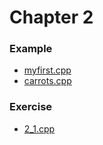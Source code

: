 # Chapter 2

### Example
* [myfirst.cpp](myfirst.cpp)
* [carrots.cpp](carrots.cpp)


### Exercise
* [2_1.cpp](2_1.cpp)
